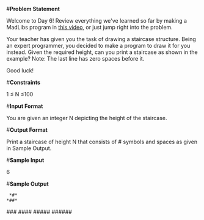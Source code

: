 #**Problem Statement**

Welcome to Day 6! Review everything we've learned so far by making a MadLibs program in [this video](https://www.youtube.com/watch?v=qsMfF0d5L20&feature=youtu.be), or just jump right into the problem.

Your teacher has given you the task of drawing a staircase structure. Being an expert programmer, you decided to make a program to draw it for you instead. Given the required height, can you print a staircase as shown in the example? 
Note: The last line has zero spaces before it.

Good luck!

#**Constraints**

1 ≤ N ≤100

#**Input Format**

You are given an integer N depicting the height of the staircase.

#**Output Format**

Print a staircase of height N that consists of # symbols and spaces as given in Sample Output.

#**Sample Input**

6

#**Sample Output**

     *#*
    *##*
   *###*
  *####*
 *#####*
*######*